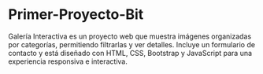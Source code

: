 # Primer-Proyecto-Bit
Galería Interactiva es un proyecto web que muestra imágenes organizadas por categorías, permitiendo filtrarlas y ver detalles. Incluye un formulario de contacto y está diseñado con HTML, CSS, Bootstrap y JavaScript para una experiencia responsiva e interactiva.
